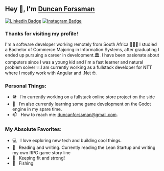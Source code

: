 ## Hey 👋, I'm [Duncan Forssman](https://github.com/theCunningRaven)

[![Linkedin Badge](https://img.shields.io/badge/-LinkedIn-0e76a8?style=flat-square&logo=Linkedin&logoColor=white)](https://linkedin.com/in/duncanforssman)
[![Instagram Badge](https://img.shields.io/badge/-Instagram-e4405f?style=flat-square&logo=Instagram&logoColor=white)](https://instagram.com/duncsforssman/)

### Thanks for visiting my profile! &nbsp; 

I'm a software developer working remotely from South Africa 👨🏻‍💻 I studied a Bachelor of Commerce Majoring in Information Systems, after graduating I ended up pursuing a career in development.🏛. I have been pasionate about computers since I was a young kid and I'm a fast learner and natural problem solver 💡.I am currently working as a fullstack developer for NTT where I mostly work with Angular and .Net 🤓.


### Personal Things:

- 🛠 &nbsp; I’m currently working on a fullstack online store project on the side <br />
- 🚀 &nbsp; I’m also currently learning some game development on the Godot engine in my spare time.
- 📫 &nbsp; How to reach me: duncanforssman@gmail.com.

### My Absolute Favorites:

- 💻 &nbsp; I love exploring new tech and building cool things.
- 📰 &nbsp; Reading and writing. Currently reading the Lean Startup and writing my own RPG game story line
- 💪 &nbsp; Keeping fit and strong!
- 🎣 &nbsp; Fishing

<div align="center">

</div>
